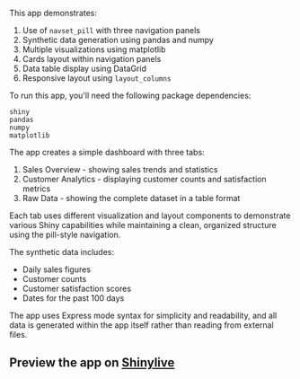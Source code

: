 This app demonstrates:

1. Use of `navset_pill` with three navigation panels
2. Synthetic data generation using pandas and numpy
3. Multiple visualizations using matplotlib
4. Cards layout within navigation panels
5. Data table display using DataGrid
6. Responsive layout using `layout_columns`

To run this app, you'll need the following package dependencies:
```
shiny
pandas
numpy
matplotlib
```

The app creates a simple dashboard with three tabs:
1. Sales Overview - showing sales trends and statistics
2. Customer Analytics - displaying customer counts and satisfaction metrics
3. Raw Data - showing the complete dataset in a table format

Each tab uses different visualization and layout components to demonstrate various Shiny capabilities while maintaining a clean, organized structure using the pill-style navigation.

The synthetic data includes:
- Daily sales figures
- Customer counts
- Customer satisfaction scores
- Dates for the past 100 days

The app uses Express mode syntax for simplicity and readability, and all data is generated within the app itself rather than reading from external files.
## Preview the app on [Shinylive](https://shinylive.io/py/app/#h=0&code=NobwRAdghgtgpmAXAAjFADugdOgnmAGlQGMB7CAFzkqVQEsZ1SAnC5dKCAEygGdk+7LgB0IDJq2QQAro1wD+EdKIBmzUjGS8AFnQjzxLNszhRiFOgDc4q9Zp17cWOAA90J3v0OS96aRSJpOiITbjhmUVEAYmQAcWpwqCotDTgtXEptOAtiZB4KKFElLGZOLg0sXjg4LgAKAEYAJgBmAEpRfKhkAF4hLAARJKgAMVL4WpBRZGnkAHJ8uFmUdC4sBYB9UogAczha3gLWbtnGgAZGgBYAWlP6m-rZonRwulIuXm7609OiNTgAR2O-VmrQIUxms14UAANnBeEspNgtuUYCUynoKA1vkQvtjkLjQeDprNiNIDqlmPCUMVkRVkRisTi8QSwRAZnMoRZeCozBZyAiaWUKtIxCoWDBas0sABWIjSrA-fHfdoQAC+KuiyAAytl2FBdshSOg+RBeKIgjh9XB1kaKLxahYKLDusIwAAhMl6OH8ACy2WYdGI-EGOgARqQoMwRIRkCo6NDoVBQ86ACrMaRwDUQGIAYRMSTS0EsdG2SVebM9OykUEsVQo63Q8ehogA7nQKNpkBai3WG03anQuC7IDXXa1EETkG2O126Fgiw3OHBobVXVqYXDkAB5azMYtwFtjids9kzaedi2J3CkfzrMjQ2Sm2r39Ztrgdj7AABsRC-AF1x0nU8z3bC852ISM6kAk9gNg2csAgqN1iyKAuHCVcwEGeN5HXWEzTAFU4LggABUI0OYHBoVICggKI6Y0JULQN14BsqMxaC6LouNtiIKAXB6dhoQoSppFDdA2PtQjOLgvjKOo2pOmAeYC1mP8iEUyFmNUqTpOA2Te0dWEMKw6EcOY5A02oaMdN09lxOElwcgAa3tdQChNboLmlGzbOmEwKGkZg2W42jgNC09z3gxCoOPXyosg5DTHIjDcM3LV3LoA5A3wnzONIqzwiwApkxsGDdIYpi8PWA4kkk2K4pmGq7QElYBiGUZYD2SYyoaiE-QoANiARJSAEFdytR45h9PiGFkSbZh9PRZpgVTWV64DZgANRhDNhvC9bY1dAASEANKhPDVKweBOFqccsEaFRVVdNaDtglRjtOoYlPOuFLpgPjbsQe7Hue-b1vesATrOrS-yuvRAeBp6wDB2y-xRoj1XRuD-MCtkmrNCBJ0i7sa0XCBlwwnMyQoClkBG6BTJyHL6uA4m5yvG963vR97RfN8P26b9fwAlmiLZhDIMBrGZgtaLEtQ9DXSp8l4GYZAcxvSgx2l6Z8rCCjxOonW8jgRjSRV8JWPkjjwZLXj+N6eyRLEiTbuN9lZNDSMFK+5SqFWvJffNmnVfhAD3ZmfTsnWQy9ldEz5GVkPwnVzWaIIiPpidxzAxc2o3LLchPO8zPkBxoLYxLdH0fF6KpZ6zjZYSlDkqV6nafXLkeXMcttYbui9fIuSaP7oiKs5TLu5NK32NFuLuPtlqhOdw27Td0fpNk3QDh9gpvrLbleXLAPQz0D4zly2yo-rWOUoPqfy2QfpMoGuhQ38XuM43zjy+CqvCbKuLBcHByYrldAAJSgC2J+QwjzhUHoVTo6w1CdXCuPbQpAWzrE6PXaSv8y4FQooMAosQAx1E6K0MAqoiDgGgPAWgYATD-CCCYeAlBeBFUcjGMAZBKDUAoAw0Q-0KCr2hG-Iosg8CiBATwAm6MqF-iAA)
